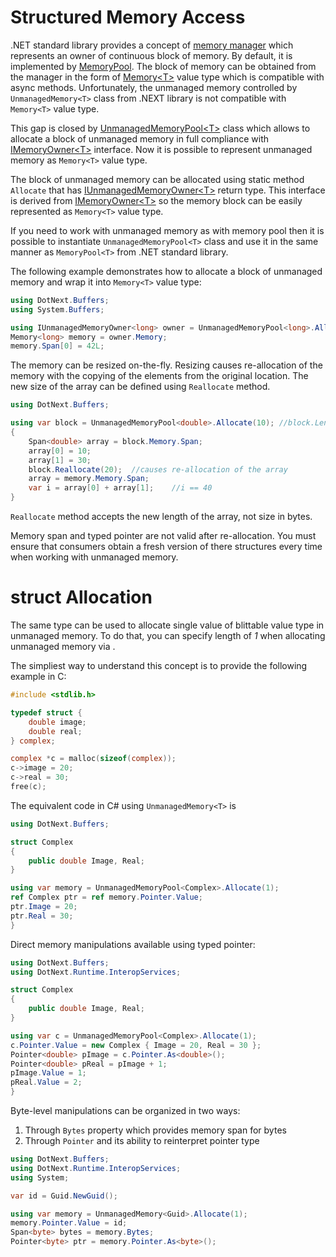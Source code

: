 Structured Memory Access
====
.NET standard library provides a concept of [memory manager](https://docs.microsoft.com/en-us/dotnet/api/system.buffers.memorymanager-1) which represents an owner of continuous block of memory. By default, it is implemented by [MemoryPool](https://docs.microsoft.com/en-us/dotnet/api/system.buffers.memorypool-1). The block of memory can be obtained from the manager in the form of [Memory&lt;T&gt;](https://docs.microsoft.com/en-us/dotnet/api/system.memory-1) value type which is compatible with async methods. Unfortunately, the unmanaged memory controlled by `UnmanagedMemory<T>` class from .NEXT library is not compatible with `Memory<T>` value type.

This gap is closed by [UnmanagedMemoryPool&lt;T&gt;](https://sakno.github.io/dotNext/api/DotNext.Buffers.UnmanagedMemoryPool-1.html) class which allows to allocate a block of unmanaged memory in full compliance with [IMemoryOwner&lt;T&gt;](https://docs.microsoft.com/en-us/dotnet/api/system.buffers.imemoryowner-1) interface. Now it is possible to represent unmanaged memory as `Memory<T>` value type.

The block of unmanaged memory can be allocated using static method `Allocate` that has [IUnmanagedMemoryOwner&lt;T&gt;](https://sakno.github.io/dotNext/api/DotNext.Buffers.IUnmanagedMemoryOwner-1.html) return type. This interface is derived from [IMemoryOwner&lt;T&gt;](https://docs.microsoft.com/en-us/dotnet/api/system.buffers.imemoryowner-1) so the memory block can be easily represented as `Memory<T>` value type.

If you need to work with unmanaged memory as with memory pool then it is possible to instantiate `UnmanagedMemoryPool<T>` class and use it in the same manner as `MemoryPool<T>` from .NET standard library.

The following example demonstrates how to allocate a block of unmanaged memory and wrap it into `Memory<T>` value type:
```csharp
using DotNext.Buffers;
using System.Buffers;

using IUnmanagedMemoryOwner<long> owner = UnmanagedMemoryPool<long>.Allocate(12);
Memory<long> memory = owner.Memory;
memory.Span[0] = 42L;
```

The memory can be resized on-the-fly. Resizing causes re-allocation of the memory with the copying of the elements from the original location. The new size of the array can be defined using `Reallocate` method.

```csharp
using DotNext.Buffers;

using var block = UnmanagedMemoryPool<double>.Allocate(10); //block.Length == 10L
{
    Span<double> array = block.Memory.Span;
    array[0] = 10;
    array[1] = 30;
    block.Reallocate(20);  //causes re-allocation of the array
    array = memory.Memory.Span;
    var i = array[0] + array[1];    //i == 40
}
```

`Reallocate` method accepts the new length of the array, not size in bytes.

Memory span and typed pointer are not valid after re-allocation. You must ensure that consumers obtain a fresh version of there structures every time when working with unmanaged memory.

# struct Allocation
The same type can be used to allocate single value of blittable value type in unmanaged memory. To do that, you can specify length of _1_ when allocating unmanaged memory via .

The simpliest way to understand this concept is to provide the following example in C:
```c
#include <stdlib.h>

typedef struct {
    double image;
    double real;
} complex;

complex *c = malloc(sizeof(complex));
c->image = 20;
c->real = 30;
free(c);
```

The equivalent code in C# using `UnmanagedMemory<T>` is
```csharp
using DotNext.Buffers;

struct Complex
{
    public double Image, Real;
}

using var memory = UnmanagedMemoryPool<Complex>.Allocate(1);
ref Complex ptr = ref memory.Pointer.Value;
ptr.Image = 20;
ptr.Real = 30;
}
```

Direct memory manipulations available using typed pointer:
```csharp
using DotNext.Buffers;
using DotNext.Runtime.InteropServices;

struct Complex
{
    public double Image, Real;
}

using var c = UnmanagedMemoryPool<Complex>.Allocate(1);
c.Pointer.Value = new Complex { Image = 20, Real = 30 };
Pointer<double> pImage = c.Pointer.As<double>();
Pointer<double> pReal = pImage + 1;
pImage.Value = 1;
pReal.Value = 2;
}
```

Byte-level manipulations can be organized in two ways:
1. Through `Bytes` property which provides memory span for bytes
1. Through `Pointer` and its ability to reinterpret pointer type

```csharp
using DotNext.Buffers;
using DotNext.Runtime.InteropServices;
using System;

var id = Guid.NewGuid();

using var memory = UnmanagedMemory<Guid>.Allocate(1);
memory.Pointer.Value = id;
Span<byte> bytes = memory.Bytes;
Pointer<byte> ptr = memory.Pointer.As<byte>();
```